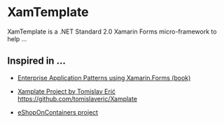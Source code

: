 ﻿# XamTemplate

XamTemplate is a .NET Standard 2.0 Xamarin Forms micro-framework to help ...

## Inspired in ...

- [Enterprise Application Patterns using Xamarin.Forms (book)](https://dotnet.microsoft.com/download/thank-you/xamarin-ebook)

- [Xamplate Project by Tomislav Erić https://github.com/tomislaveric/Xamplate ](https://github.com/tomislaveric/Xamplate)

- [eShopOnContainers project](https://github.com/dotnet-architecture/eShopOnContainers)
